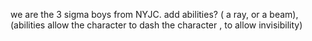 we are the 3 sigma boys from NYJC.
add abilities? ( a ray, or a beam),(abilities allow the character to dash the character , to allow invisibility)
